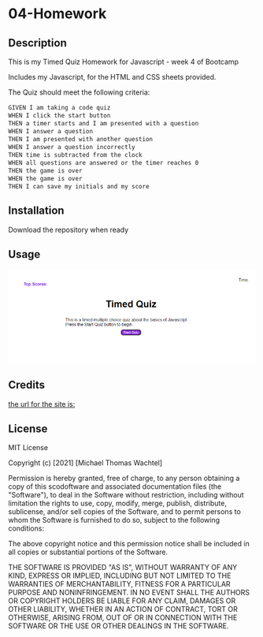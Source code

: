 # 04-Homework

## Description

This is my Timed Quiz Homework for Javascript - week 4 of Bootcamp

Includes my Javascript, for the HTML and CSS sheets provided.

The Quiz should meet the following criteria:

```
GIVEN I am taking a code quiz
WHEN I click the start button
THEN a timer starts and I am presented with a question
WHEN I answer a question
THEN I am presented with another question
WHEN I answer a question incorrectly
THEN time is subtracted from the clock
WHEN all questions are answered or the timer reaches 0
THEN the game is over
WHEN the game is over
THEN I can save my initials and my score
```

## Installation

Download the repository when ready

## Usage

![screencap of the site is:](./timed-quiz.png)

## Credits

[the url for the site is:](https://tikimaniac77.github.io/04-Homework/)

## License

MIT License

Copyright (c) [2021] [Michael Thomas Wachtel]

Permission is hereby granted, free of charge, to any person obtaining a copy
of this scodoftware and associated documentation files (the "Software"), to deal
in the Software without restriction, including without limitation the rights
to use, copy, modify, merge, publish, distribute, sublicense, and/or sell
copies of the Software, and to permit persons to whom the Software is
furnished to do so, subject to the following conditions:

The above copyright notice and this permission notice shall be included in all
copies or substantial portions of the Software.

THE SOFTWARE IS PROVIDED "AS IS", WITHOUT WARRANTY OF ANY KIND, EXPRESS OR
IMPLIED, INCLUDING BUT NOT LIMITED TO THE WARRANTIES OF MERCHANTABILITY,
FITNESS FOR A PARTICULAR PURPOSE AND NONINFRINGEMENT. IN NO EVENT SHALL THE
AUTHORS OR COPYRIGHT HOLDERS BE LIABLE FOR ANY CLAIM, DAMAGES OR OTHER
LIABILITY, WHETHER IN AN ACTION OF CONTRACT, TORT OR OTHERWISE, ARISING FROM,
OUT OF OR IN CONNECTION WITH THE SOFTWARE OR THE USE OR OTHER DEALINGS IN THE
SOFTWARE.
